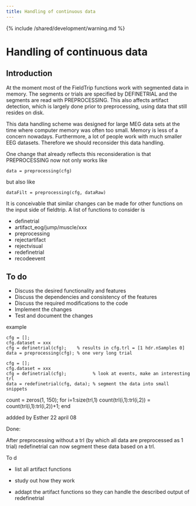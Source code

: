 ```yaml
---
title: Handling of continuous data
---
```


{% include /shared/development/warning.md %}

# Handling of continuous data

## Introduction

At the moment most of the FieldTrip functions work with segmented data in memory. The segments or trials are specified by DEFINETRIAL and the segments are read with PREPROCESSING. This also affects artifact detection, which is largely done prior to preprocessing, using data that still resides on disk.

This data handling scheme was designed for large MEG data sets at the time where computer memory was often too small. Memory is less of a concern nowadays. Furthermore, a lot of people work with much smaller EEG datasets. Therefore we should reconsider this data handling.

One change that already reflects this reconsideration is that PREPROCESSING now not only works like

    data = preprocessing(cfg)

but also like

    dataFilt = preprocessing(cfg, dataRaw)

It is conceivable that similar changes can be made for other functions on the input side of fieldtrip. A list of functions to consider is

- definetrial
- artifact_eog/jump/muscle/xxx
- preprocessing
- rejectartifact
- rejectvisual
- redefinetrial
- recodeevent

## To do

- Discuss the desired functionality and features
- Discuss the dependencies and consistency of the features
- Discuss the required modifications to the code
- Implement the changes
- Test and document the changes

example

    cfg = [];
    cfg.dataset = xxx
    cfg = definetrial(cfg);    % results in cfg.trl = [1 hdr.nSamples 0]
    data = preprocessing(cfg); % one very long trial

    cfg = [];
    cfg.dataset = xxx
    cfg = definetrial(cfg);          % look at events, make an interesting trl
    data = redefinetrial(cfg, data); % segment the data into small snippets

count = zeros(1, 150);
for i=1:size(trl,1)
count(trl(i,1):trl(i,2)) = count(trl(i,1):trl(i,2))+1;
end

addded by Esther 22 april 08

Done:

After preprocessing without a trl (by which all data are preprocessed as 1 trial) redefinetrial can now segment these data based on a trl.

To d

- list all artifact functions

- study out how they work

- addapt the artifact functions so they can handle the described output of redefinetrial
